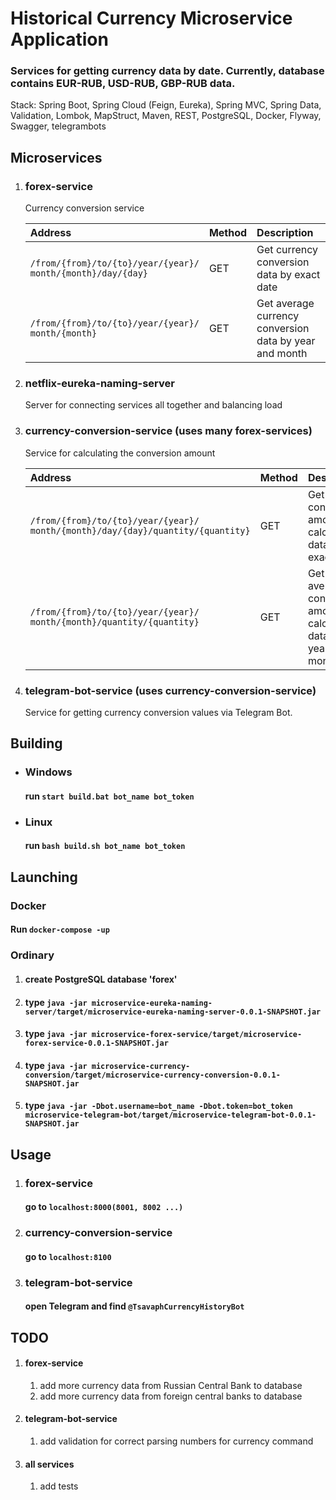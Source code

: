 # Historical Currency Microservice Application
###  Services for getting currency data by date. Currently, database contains EUR-RUB, USD-RUB, GBP-RUB data.
Stack: Spring Boot, Spring Cloud (Feign, Eureka), Spring MVC, Spring Data, Validation,
Lombok, MapStruct, Maven, REST, PostgreSQL, Docker, Flyway, Swagger, telegrambots

## Microservices
1) ### forex-service
    Currency conversion service

    | Address                                                           | Method | Description                                            |
    |:------------------------------------------------------------------|:-------|:-------------------------------------------------------|
    | `/from/{from}/to/{to}/year/{year}/`<br/>`month/{month}/day/{day}` | GET    | Get currency conversion data by exact date             |
    | `/from/{from}/to/{to}/year/{year}/`<br/>`month/{month}`           | GET    | Get average currency conversion data by year and month |

2) ### netflix-eureka-naming-server
    Server for connecting services all together and balancing load

3) ### currency-conversion-service (uses many forex-services)
    Service for calculating the conversion amount

   | Address                                                                                | Method | Description                                                      |
   |:---------------------------------------------------------------------------------------|:-------|:-----------------------------------------------------------------|
   | `/from/{from}/to/{to}/year/{year}/`<br/>`month/{month}/day/{day}/quantity/{quantity} ` | GET    | Get conversion amount calculation data by exact date             |
   | `/from/{from}/to/{to}/year/{year}/`<br/>`month/{month}/quantity/{quantity}`            | GET    | Get average conversion amount calculation data by year and month |

4) ### telegram-bot-service (uses currency-conversion-service)
    Service for getting currency conversion values via Telegram Bot.

## Building
* ### Windows
  #### run `start build.bat bot_name bot_token`
* ### Linux
  #### run `bash build.sh bot_name bot_token`

## Launching
### Docker
#### Run `docker-compose -up`

### Ordinary
1) #### create PostgreSQL database 'forex'
2) #### type `java -jar microservice-eureka-naming-server/target/microservice-eureka-naming-server-0.0.1-SNAPSHOT.jar`
3) #### type `java -jar microservice-forex-service/target/microservice-forex-service-0.0.1-SNAPSHOT.jar`
4) #### type `java -jar microservice-currency-conversion/target/microservice-currency-conversion-0.0.1-SNAPSHOT.jar`
5) #### type `java -jar -Dbot.username=bot_name -Dbot.token=bot_token microservice-telegram-bot/target/microservice-telegram-bot-0.0.1-SNAPSHOT.jar`

## Usage
1) ### forex-service
    #### go to `localhost:8000(8001, 8002 ...)`
2) ### currency-conversion-service
    #### go to `localhost:8100`
3) ### telegram-bot-service
    #### open Telegram and find `@TsavaphCurrencyHistoryBot`

## TODO
1) #### forex-service
   1) add more currency data from Russian Central Bank to database
   2) add more currency data from foreign central banks to database
2) #### telegram-bot-service
   1) add validation for correct parsing numbers for currency command
3) #### all services
   1) add tests  
